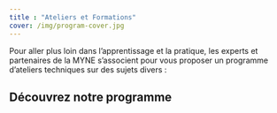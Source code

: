 ```yaml
---
title : "Ateliers et Formations"
cover: /img/program-cover.jpg
---
```


Pour aller plus loin dans l’apprentissage et la pratique, les experts et partenaires de la MYNE s’associent pour vous proposer un programme d’ateliers techniques sur des sujets divers :

## Découvrez notre programme

